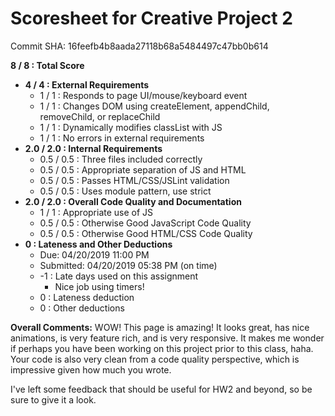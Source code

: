 # Scoresheet for Creative Project 2
Commit SHA: 16feefb4b8aada27118b68a5484497c47bb0b614

**8 / 8 : Total Score**
- **4 / 4 : External Requirements**
     - 1 / 1 : Responds to page UI/mouse/keyboard event
     - 1 / 1 : Changes DOM using createElement, appendChild, removeChild, or replaceChild
     - 1 / 1 : Dynamically modifies classList with JS
     - 1 / 1 : No errors in external requirements
- **2.0 / 2.0 : Internal Requirements**
     - 0.5 / 0.5 : Three files included correctly
     - 0.5 / 0.5 : Appropriate separation of JS and HTML
     - 0.5 / 0.5 : Passes HTML/CSS/JSLint validation
     - 0.5 / 0.5 : Uses module pattern, use strict
- **2.0 / 2.0 : Overall Code Quality and Documentation**
     - 1 / 1 : Appropriate use of JS
     - 0.5 / 0.5 : Otherwise Good JavaScript Code Quality
     - 0.5 / 0.5 : Otherwise Good HTML/CSS Code Quality
- **0 : Lateness and Other Deductions**
     - Due: 04/20/2019 11:00 PM
     - Submitted: 04/20/2019 05:38 PM (on time)
     - -1 : Late days used on this assignment
          - Nice job using timers!
     - 0 : Lateness deduction
     - 0 : Other deductions

**Overall Comments:**
WOW! This page is amazing! It looks great, has nice animations, is very feature rich, and is very responsive. It makes me wonder if perhaps you have been working on this project prior to this class, haha. Your code is also very clean from a code quality perspective, which is impressive given how much you wrote.

I've left some feedback that should be useful for HW2 and beyond, so be sure to give it a look.